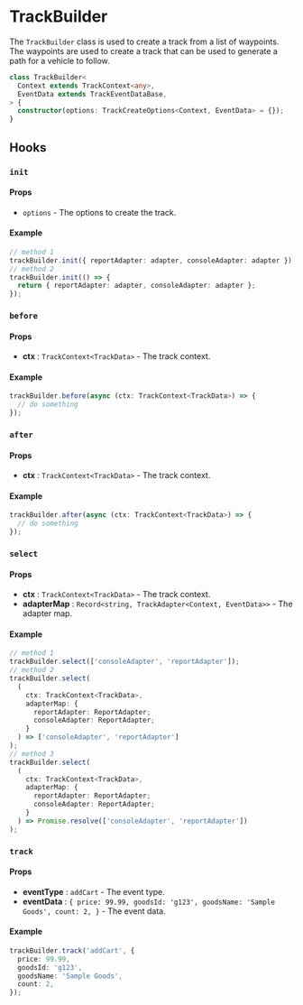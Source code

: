 # TrackBuilder

The `TrackBuilder` class is used to create a track from a list of waypoints. The waypoints are used to create a track that can be used to generate a path for a vehicle to follow.

```typescript title="Signature"
class TrackBuilder<
  Context extends TrackContext<any>,
  EventData extends TrackEventDataBase,
> {
  constructor(options: TrackCreateOptions<Context, EventData> = {});
}
```

## Hooks

### `init`

#### Props

- `options` - The options to create the track.

#### Example

```typescript title="TrackBuilder.ts"
// method 1
trackBuilder.init({ reportAdapter: adapter, consoleAdapter: adapter });
// method 2
trackBuilder.init(() => {
  return { reportAdapter: adapter, consoleAdapter: adapter };
});
```

### `before`

#### Props

- **ctx** : `TrackContext<TrackData>` - The track context.

#### Example

```typescript title="TrackBuilder.ts"
trackBuilder.before(async (ctx: TrackContext<TrackData>) => {
  // do something
});
```

### `after`

#### Props

- **ctx** : `TrackContext<TrackData>` - The track context.

#### Example

```typescript title="TrackBuilder.ts"
trackBuilder.after(async (ctx: TrackContext<TrackData>) => {
  // do something
});
```

### `select`

#### Props

- **ctx** : `TrackContext<TrackData>` - The track context.
- **adapterMap** : `Record<string, TrackAdapter<Context, EventData>>` - The adapter map.

#### Example

```typescript title="TrackBuilder.ts"
// method 1
trackBuilder.select(['consoleAdapter', 'reportAdapter']);
// method 2
trackBuilder.select(
  (
    ctx: TrackContext<TrackData>,
    adapterMap: {
      reportAdapter: ReportAdapter;
      consoleAdapter: ReportAdapter;
    }
  ) => ['consoleAdapter', 'reportAdapter']
);
// method 3
trackBuilder.select(
  (
    ctx: TrackContext<TrackData>,
    adapterMap: {
      reportAdapter: ReportAdapter;
      consoleAdapter: ReportAdapter;
    }
  ) => Promise.resolve(['consoleAdapter', 'reportAdapter'])
);
```

### `track`

#### Props

- **eventType** : `addCart` - The event type.
- **eventData** : `{
  price: 99.99,
  goodsId: 'g123',
  goodsName: 'Sample Goods',
  count: 2,
}` - The event data.

#### Example

```typescript title="TrackBuilder.ts"
trackBuilder.track('addCart', {
  price: 99.99,
  goodsId: 'g123',
  goodsName: 'Sample Goods',
  count: 2,
});
```
